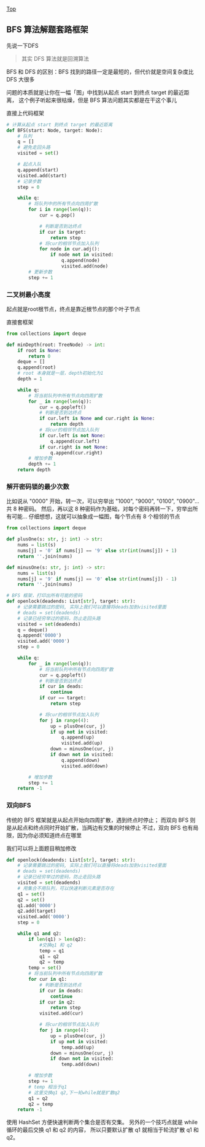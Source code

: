 [Top](./README.md)

## BFS 算法解题套路框架

先说一下DFS
> 其实 DFS 算法就是回溯算法

BFS 和 DFS 的区别：BFS 找到的路径一定是最短的，但代价就是空间复杂度比 DFS 大很多

问题的本质就是让你在一幅「图」中找到从起点 start 到终点 target 的最近距离，
这个例子听起来很枯燥，但是 BFS 算法问题其实都是在干这个事儿

直接上代码框架

```python
# 计算从起点 start 到终点 target 的最近距离
def BFS(start: Node, target: Node):
    # 队列
    q = []
    # 避免走回头路
    visited = set()

    # 起点入队
    q.append(start)
    visited.add(start)
    # 记录步数
    step = 0

    while q:
        # 将队列中的所有节点向四周扩散
        for i in range(len(q)):
            cur = q.pop()

            # 判断是否到达终点
            if cur is target:
                return step
            # 将cur的相邻节点加入队列
            for node in cur.adj():
                if node not in visited:
                    q.append(node)
                    visited.add(node)
        # 更新步数
        step += 1
```

### 二叉树最小高度
起点就是root根节点，终点是靠近根节点的那个叶子节点

直接套框架

```python
from collections import deque

def minDepth(root: TreeNode) -> int:
    if root is None:
        return 0
    deque = []
    q.append(root)
    # root 本身就是一层，depth初始化为1
    depth = 1

    while q:
        # 将当前队列中所有节点向四周扩散
        for _ in range(len(q)):
            cur = q.popleft()
            # 判断是否到达终点
            if cur.left is None and cur.right is None:
                return depth
            # 将cur的相邻节点加入队列
            if cur.left is not None:
                q.append(cur.left)
            if cur.right is not None:
                q.append(cur.right)
        # 增加步数
        depth += 1
    return depth
```

### 解开密码锁的最少次数

比如说从 "0000" 开始，转一次，可以穷举出 "1000", "9000", "0100", "0900"... 共 8 种密码。
然后，再以这 8 种密码作为基础，对每个密码再转一下，穷举出所有可能...
仔细想想，这就可以抽象成一幅图，每个节点有 8 个相邻的节点

```python
from collections import deque

def plusOne(s: str, j: int) -> str:
    nums = list(s)
    nums[j] = '0' if nums[j] == '9' else str(int(nums[j]) + 1)
    return ''.join(nums)

def minusOne(s: str, j: int) -> str:
    nums = list(s)
    nums[j] = '9' if nums[j] == '0' else str(int(nums[j]) - 1)
    return ''.join(nums)

# BFS 框架，打印出所有可能的密码
def openlock(deadends: List[str], target: str):
    # 记录需要跳过的密码, 实际上我们可以直接将deads加到visited里面
    # deads = set(deadends)
    # 记录已经穷举过的密码，防止走回头路
    visited = set(deadends)
    q = deque()
    q.append('0000')
    visited.add('0000')
    step = 0

    while q:
        for _ in range(len(q)):
            # 将当前队列中所有节点向四周扩散
            cur = q.popleft()
            # 判断是否到达终点
            if cur in deads:
                continue
            if cur == target:
                return step

            # 将cur的相邻节点加入队列
            for j in range(4):
                up = plusOne(cur, j)
                if up not in visited:
                    q.append(up)
                    visited.add(up)
                down = minusOne(cur, j)
                if down not in visited:
                    q.append(down)
                    visited.add(down)

        # 增加步数
        step += 1
    return -1
```

### 双向BFS

传统的 BFS 框架就是从起点开始向四周扩散，遇到终点时停止；
而双向 BFS 则是从起点和终点同时开始扩散，当两边有交集的时候停止
不过，双向 BFS 也有局限，因为你必须知道终点在哪里

我们可以将上面题目稍加修改
```python
def openlock(deadends: List[str], target: str):
    # 记录需要跳过的密码, 实际上我们可以直接将deads加到visited里面
    # deads = set(deadends)
    # 记录已经穷举过的密码，防止走回头路
    visited = set(deadends)
    # 用集合不用队列，可以快速判断元素是否存在
    q1 = set()
    q2 = set()
    q1.add('0000')
    q2.add(target)
    visited.add('0000')
    step = 0

    while q1 and q2:
        if len(q1) > len(q2):
            #交换q1 和 q2
            temp = q1
            q1 = q2
            q2 = temp
        temp = set()
        # 将当前队列中所有节点向四周扩散
        for cur in q1:
            # 判断是否到达终点
            if cur in deads:
                continue
            if cur in q2:
                return step
            visited.add(cur)

            # 将cur的相邻节点加入队列
            for j in range(4):
                up = plusOne(cur, j)
                if up not in visited:
                    temp.add(up)
                down = minusOne(cur, j)
                if down not in visited:
                    temp.add(down)

        # 增加步数
        step += 1
        # temp 相当于q1
        # 这里交换q1 q2,下一轮while就是扩散q2
        q1 = q2
        q2 = temp
    return -1
```

使用 HashSet 方便快速判断两个集合是否有交集。
另外的一个技巧点就是 while 循环的最后交换 q1 和 q2 的内容，
所以只要默认扩散 q1 就相当于轮流扩散 q1 和 q2。

